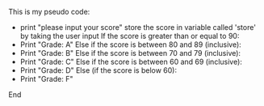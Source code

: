 This is my pseudo code:

* print "please input your score"
store the score in variable called 'store' by taking the user input
If the score is greater than or equal to 90:
* Print "Grade: A"
Else if the score is between 80 and 89 (inclusive):
* Print "Grade: B"
Else if the score is between 70 and 79 (inclusive):
* Print "Grade: C"
Else if the score is between 60 and 69 (inclusive):
* Print "Grade: D"
Else (if the score is below 60):
* Print "Grade: F"

End